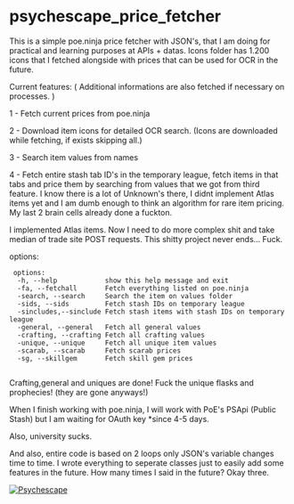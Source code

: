 # psychescape_price_fetcher

This is a simple poe.ninja price fetcher with JSON's, that I am doing for practical and learning purposes at APIs + datas. Icons folder has 1.200 icons that I fetched alongside with prices that can be used for OCR in the future.

Current features: (  Additional informations are also fetched if necessary on processes. )

1 - Fetch current prices from poe.ninja

2 - Download item icons for detailed OCR search. (Icons are downloaded while fetching, if exists skipping all.)

3 - Search item values from names

4 - Fetch entire stash tab ID's in the temporary league, fetch items in that tabs and price them by searching from values that we got from third feature. I know there is a lot of Unknown's there, I didnt implement Atlas items yet and I am dumb enough to think an algorithm for rare item pricing. My last 2 brain cells already done a fuckton.

I implemented Atlas items. Now I need to do more complex shit and take median of trade site POST requests. This shitty project never ends... Fuck.

options:
```
 options:
  -h, --help            show this help message and exit
  -fa, --fetchall       Fetch everything listed on poe.ninja
  -search, --search     Search the item on values folder
  -sids, --sids         Fetch stash IDs on temporary league
  -sincludes,--sinclude Fetch stash items with stash IDs on temporary league
  -general, --general   Fetch all general values
  -crafting, --crafting Fetch all crafting values
  -unique, --unique     Fetch all unique item values
  -scarab, --scarab     Fetch scarab prices
  -sg, --skillgem       Fetch skill gem prices


```

Crafting,general and uniques are done! Fuck the unique flasks and prophecies! (they are gone anyways!)

When I finish working with poe.ninja, I will work with PoE's PSApi (Public Stash) but I am waiting for OAuth key *since 4-5 days.

Also, university sucks.

And also, entire code is based on 2 loops only JSON's variable changes time to time. I wrote everything to seperate classes just to easily add some features in the future. How many times I said in the future? Okay three.
  
 
[![Psychescape](https://img.youtube.com/vi/b7JSv-36m68/0.jpg)](https://www.youtube.com/watch?v=b7JSv-36m68)
